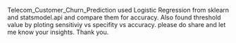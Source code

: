 
Telecom_Customer_Churn_Prediction used Logistic Regression from sklearn and statsmodel.api and compare them for accuracy. Also found threshold value by ploting sensitiviy vs specifity vs accuracy.
please do share and let me know your insights. Thank you. 
